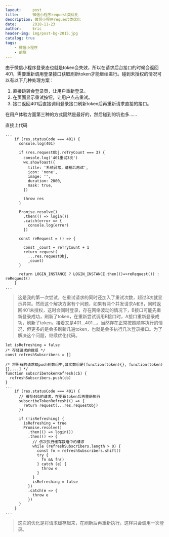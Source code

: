 ```yaml
---
layout:     post
title:      微信小程序request类优化
description: 微信小程序request类优化
date:       2018-11-23
author:     Eric
header-img: img/post-bg-2015.jpg
catalog: true
tags:
    - 微信小程序
    - 前端
---
```


由于微信小程序登录态也就是token会失效，所以在请求后台接口的时候会返回401，需要重新调用登录接口获取刷新token才能继续进行。碰到未授权的情况可以有以下几种处理方案：

1. 直接跳转会登录页，让用户重新登录。
2. 在页面显示重试按钮，让用户点击重试。
3. 接口返回401后直接调用登录接口刷新token后再重新请求直接的接口。

在用户体验方面第三种的方式固然是最好的，然后碰到的坑也多......

直接上代码


```
...
	if (res.statusCode === 401) {
      console.log(401)

      if (res.requestObj.reTryCount === 3) {
        console.log('401重试3次')
        wx.showToast({
          title: '系统异常，请稍后再试',
          icon: 'none',
          image: '',
          duration: 2000,
          mask: true,
        })

        throw res
      }

      Promise.resolve()
        .then(() => login())
        .catch(error => {
       	  console.log(error)
        })

      const reRequest = () => {

        const _count = reTryCount + 1
        return request(
          ...res.requestObj,
          _count)
      }

      return LOGIN_INSTANCE ? LOGIN_INSTANCE.then(()=>reRequest()) : reRequest()
    }
...
```

> 这是我的第一次尝试，在重试请求的同时还加入了重试次数，超过3次就显示异常。然而这个解决方案有个问题，如果有两个并发请求A和B，同时返回401未授权，这时会同时登录，存在网络波动的情况下，B接口可能先重新登录成功，刷新了token，在重新尝试调用B接口时，A接口重新登录成功，刷新了token。接着又是401...401...。当然存在正常按照顺序执行的情况，但更多的是会多刷新几遍token，也就是会多执行几次登录接口。为了解决这个问题，继续优化代码。


```
let isRefreshing = false
/* 存储请求的数组 */
const refreshSubscribers = []

/* 将所有的请求都push到数组中,其实数组是[function(token){}, function(token){},...] */
function subscribeTokenRefresh(cb) {
  refreshSubscribers.push(cb)
}
...
	if (res.statusCode === 401) {
      // 缓存401的请求，在更新token后再重新执行
      subscribeTokenRefresh(() => {
        return request(...res.requestObj)
      })

      if (!isRefreshing) {
        isRefreshing = true
        Promise.resolve()
          .then(() => login())
          .then(() => {
            // 依次执行缓存数组中的请求
            while (refreshSubscribers.length > 0) {
              const fn = refreshSubscribers.shift()
              try {
                fn && fn()
              } catch (e) {
                throw e
              }
            }
            isRefreshing = false
          })
          .catch(e => {
            throw e
          })
      }
    }
...
```
> 这次的优化是将请求缓存起来，在刷新后再重新执行。这样只会调用一次登录。